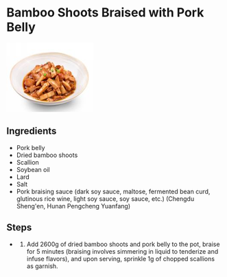 # Bamboo Shoots Braised with Pork Belly

![笋子烧肉](../../images/%E7%AC%8B%E5%AD%90%E7%83%A7%E8%82%89.png)

## Ingredients

- Pork belly
- Dried bamboo shoots
- Scallion
- Soybean oil
- Lard
- Salt
- Pork braising sauce (dark soy sauce, maltose, fermented bean curd, glutinous rice wine, light soy sauce, soy sauce, etc.) (Chengdu Sheng'en, Hunan Pengcheng Yuanfang)

## Steps

- 1. Add 2600g of dried bamboo shoots and pork belly to the pot, braise for 5 minutes (braising involves simmering in liquid to tenderize and infuse flavors), and upon serving, sprinkle 1g of chopped scallions as garnish.